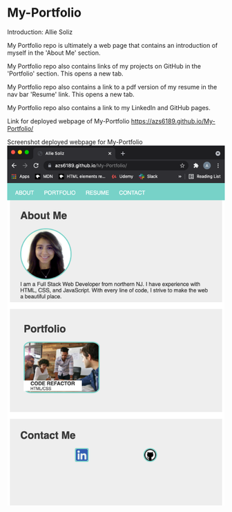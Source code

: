 # My-Portfolio
Introduction: Allie Soliz

My Portfolio repo is ultimately a web page that contains an introduction of myself in the 'About Me' section. 

My Portfolio repo also contains links of my projects on GitHub in the 'Portfolio' section. This opens a new tab.

My Portfolio repo also contains a link to a pdf version of my resume in the nav bar 'Resume' link. This opens a new tab.

My Portfolio repo also contains a link to my LinkedIn and GitHub pages.


Link for deployed webpage of My-Portfolio
https://azs6189.github.io/My-Portfolio/

Screenshot deployed webpage for My-Portfolio
![My-Portfolio](images/my-portfolio.png)
